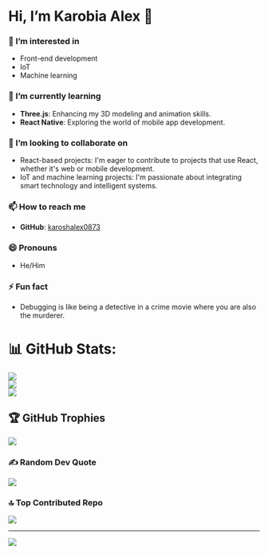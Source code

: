 # Hi, I’m Karobia Alex 👋

### 👀 I’m interested in
- Front-end development
- IoT
- Machine learning

### 🌱 I’m currently learning
- **Three.js**: Enhancing my 3D modeling and animation skills.
- **React Native**: Exploring the world of mobile app development.

### 💞️ I’m looking to collaborate on
- React-based projects: I'm eager to contribute to projects that use React, whether it's web or mobile development.
- IoT and machine learning projects: I'm passionate about integrating smart technology and intelligent systems.

### 📫 How to reach me
- **GitHub**: [karoshalex0873](https://github.com/karoshalex0873)

### 😄 Pronouns
- He/Him

### ⚡ Fun fact
- Debugging is like being a detective in a crime movie where you are also the murderer.
# 📊 GitHub Stats:
![](https://github-readme-stats.vercel.app/api?username=karoshalex0873&theme=synthwave&hide_border=true&include_all_commits=true&count_private=true)<br/>
![](https://github-readme-streak-stats.herokuapp.com/?user=karoshalex0873&theme=synthwave&hide_border=true)<br/>
![](https://github-readme-stats.vercel.app/api/top-langs/?username=karoshalex0873&theme=synthwave&hide_border=true&include_all_commits=true&count_private=true&layout=compact)

## 🏆 GitHub Trophies
![](https://github-profile-trophy.vercel.app/?username=karoshalex0873&theme=radical&no-frame=false&no-bg=true&margin-w=4)

### ✍️ Random Dev Quote
![](https://quotes-github-readme.vercel.app/api?type=horizontal&theme=radical)

### 🔝 Top Contributed Repo
![](https://github-contributor-stats.vercel.app/api?username=karoshalex0873&limit=5&theme=dark&combine_all_yearly_contributions=true)

---
[![](https://visitcount.itsvg.in/api?id=karoshalex0873&icon=0&color=0)](https://visitcount.itsvg.in)

<!-- Proudly created with GPRM ( https://gprm.itsvg.in ) -->
